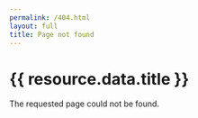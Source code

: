 ```yaml
---
permalink: /404.html
layout: full
title: Page not found
---
```


<div class="flex items-center justify-center text-center w-full h-full">
  <div>
    <h1 class="text-3xl font-extralight text-indigo-600 mb-4">{{ resource.data.title }}</h1>
    <p>The requested page could not be found.</p>
  </div>
</div>
